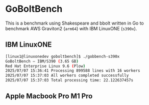 # GoBoltBench

This is a benchmark using Shakespeare and bbolt written in Go to benchmark AWS Graviton2 (`arm64`) with IBM LinuxONE (`s390x`).

## IBM LinuxONE

```bash
[linux1@linuxonedev goboltbench]$ ./gobbench-s390x
GoBoltBench — IBM/S390 (3.65 GB)
Red Hat Enterprise Linux 9.6 (Plow)
2025/07/07 15:36:41 Processing 899588 lines with 16 workers
2025/07/07 15:37:03 All workers completed successfully
2025/07/07 15:37:03 Total processing time: 22.122637457s
```

## Apple Macbook Pro M1 Pro

```bash

```